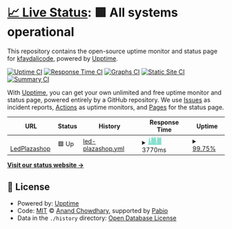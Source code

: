 # [📈 Live Status](https://kfaydalicode.github.io/lpsupmon): <!--live status--> **🟩 All systems operational**

This repository contains the open-source uptime monitor and status page for [kfaydalicode](https://kfaydalicode.github.io/lpsupmon), powered by [Upptime](https://github.com/upptime/upptime).

[![Uptime CI](https://github.com/kfaydalicode/lpsupmon/workflows/Uptime%20CI/badge.svg)](https://github.com/kfaydalicode/lpsupmon/actions?query=workflow%3A%22Uptime+CI%22)
[![Response Time CI](https://github.com/kfaydalicode/lpsupmon/workflows/Response%20Time%20CI/badge.svg)](https://github.com/kfaydalicode/lpsupmon/actions?query=workflow%3A%22Response+Time+CI%22)
[![Graphs CI](https://github.com/kfaydalicode/lpsupmon/workflows/Graphs%20CI/badge.svg)](https://github.com/kfaydalicode/lpsupmon/actions?query=workflow%3A%22Graphs+CI%22)
[![Static Site CI](https://github.com/kfaydalicode/lpsupmon/workflows/Static%20Site%20CI/badge.svg)](https://github.com/kfaydalicode/lpsupmon/actions?query=workflow%3A%22Static+Site+CI%22)
[![Summary CI](https://github.com/kfaydalicode/lpsupmon/workflows/Summary%20CI/badge.svg)](https://github.com/kfaydalicode/lpsupmon/actions?query=workflow%3A%22Summary+CI%22)

With [Upptime](https://upptime.js.org), you can get your own unlimited and free uptime monitor and status page, powered entirely by a GitHub repository. We use [Issues](https://github.com/kfaydalicode/lpsupmon/issues) as incident reports, [Actions](https://github.com/kfaydalicode/lpsupmon/actions) as uptime monitors, and [Pages](https://kfaydalicode.github.io/lpsupmon) for the status page.

<!--start: status pages-->
<!-- This summary is generated by Upptime (https://github.com/upptime/upptime) -->
<!-- Do not edit this manually, your changes will be overwritten -->
<!-- prettier-ignore -->
| URL | Status | History | Response Time | Uptime |
| --- | ------ | ------- | ------------- | ------ |
| <img alt="" src="https://icons.duckduckgo.com/ip3/ledplazashop.nl.ico" height="13"> [LedPlazashop](https://ledplazashop.nl/) | 🟩 Up | [led-plazashop.yml](https://github.com/kfaydalicode/lpsupmon/commits/HEAD/history/led-plazashop.yml) | <details><summary><img alt="Response time graph" src="./graphs/led-plazashop/response-time-week.png" height="20"> 3770ms</summary><br><a href="https://kfaydalicode.github.io/lpsupmon/history/led-plazashop"><img alt="Response time 4384" src="https://img.shields.io/endpoint?url=https%3A%2F%2Fraw.githubusercontent.com%2Fkfaydalicode%2Flpsupmon%2FHEAD%2Fapi%2Fled-plazashop%2Fresponse-time.json"></a><br><a href="https://kfaydalicode.github.io/lpsupmon/history/led-plazashop"><img alt="24-hour response time 4194" src="https://img.shields.io/endpoint?url=https%3A%2F%2Fraw.githubusercontent.com%2Fkfaydalicode%2Flpsupmon%2FHEAD%2Fapi%2Fled-plazashop%2Fresponse-time-day.json"></a><br><a href="https://kfaydalicode.github.io/lpsupmon/history/led-plazashop"><img alt="7-day response time 3770" src="https://img.shields.io/endpoint?url=https%3A%2F%2Fraw.githubusercontent.com%2Fkfaydalicode%2Flpsupmon%2FHEAD%2Fapi%2Fled-plazashop%2Fresponse-time-week.json"></a><br><a href="https://kfaydalicode.github.io/lpsupmon/history/led-plazashop"><img alt="30-day response time 3764" src="https://img.shields.io/endpoint?url=https%3A%2F%2Fraw.githubusercontent.com%2Fkfaydalicode%2Flpsupmon%2FHEAD%2Fapi%2Fled-plazashop%2Fresponse-time-month.json"></a><br><a href="https://kfaydalicode.github.io/lpsupmon/history/led-plazashop"><img alt="1-year response time 4384" src="https://img.shields.io/endpoint?url=https%3A%2F%2Fraw.githubusercontent.com%2Fkfaydalicode%2Flpsupmon%2FHEAD%2Fapi%2Fled-plazashop%2Fresponse-time-year.json"></a></details> | <details><summary><a href="https://kfaydalicode.github.io/lpsupmon/history/led-plazashop">99.75%</a></summary><a href="https://kfaydalicode.github.io/lpsupmon/history/led-plazashop"><img alt="All-time uptime 99.44%" src="https://img.shields.io/endpoint?url=https%3A%2F%2Fraw.githubusercontent.com%2Fkfaydalicode%2Flpsupmon%2FHEAD%2Fapi%2Fled-plazashop%2Fuptime.json"></a><br><a href="https://kfaydalicode.github.io/lpsupmon/history/led-plazashop"><img alt="24-hour uptime 100.00%" src="https://img.shields.io/endpoint?url=https%3A%2F%2Fraw.githubusercontent.com%2Fkfaydalicode%2Flpsupmon%2FHEAD%2Fapi%2Fled-plazashop%2Fuptime-day.json"></a><br><a href="https://kfaydalicode.github.io/lpsupmon/history/led-plazashop"><img alt="7-day uptime 99.75%" src="https://img.shields.io/endpoint?url=https%3A%2F%2Fraw.githubusercontent.com%2Fkfaydalicode%2Flpsupmon%2FHEAD%2Fapi%2Fled-plazashop%2Fuptime-week.json"></a><br><a href="https://kfaydalicode.github.io/lpsupmon/history/led-plazashop"><img alt="30-day uptime 99.50%" src="https://img.shields.io/endpoint?url=https%3A%2F%2Fraw.githubusercontent.com%2Fkfaydalicode%2Flpsupmon%2FHEAD%2Fapi%2Fled-plazashop%2Fuptime-month.json"></a><br><a href="https://kfaydalicode.github.io/lpsupmon/history/led-plazashop"><img alt="1-year uptime 99.44%" src="https://img.shields.io/endpoint?url=https%3A%2F%2Fraw.githubusercontent.com%2Fkfaydalicode%2Flpsupmon%2FHEAD%2Fapi%2Fled-plazashop%2Fuptime-year.json"></a></details>

<!--end: status pages-->

[**Visit our status website →**](https://kfaydalicode.github.io/lpsupmon)

## 📄 License

- Powered by: [Upptime](https://github.com/upptime/upptime)
- Code: [MIT](./LICENSE) © [Anand Chowdhary](https://anandchowdhary.com), supported by [Pabio](https://pabio.com)
- Data in the `./history` directory: [Open Database License](https://opendatacommons.org/licenses/odbl/1-0/)
